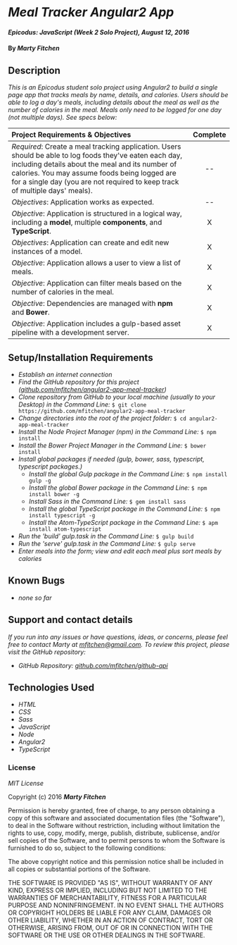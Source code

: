 # _Meal Tracker Angular2 App_

#### _Epicodus: JavaScript (Week 2 Solo Project), August 12, 2016_

#### By _**Marty Fitchen**_

## Description

_This is an Epicodus student solo project using Angular2 to build a single page app that tracks meals by name, details, and calories. Users should be able to log a day's meals, including details about the meal as well as the number of calories in the meal. Meals only need to be logged for one day (not multiple days). See specs below:_

Project Requirements & Objectives  | Complete
:------------- | :-------------: |
*Required*: Create a meal tracking application. Users should be able to log foods they've eaten each day, including details about the meal and its number of calories. You may assume foods being logged are for a single day (you are not required to keep track of multiple days' meals). | --
*Objectives*: Application works as expected. | --
*Objective*: Application is structured in a logical way, including a **model**, multiple **components**, and **TypeScript**. | X
*Objectives*: Application can create and edit new instances of a model. | X
*Objective*: Application allows a user to view a list of meals. | X
*Objective*: Application can filter meals based on the number of calories in the meal. | X
*Objective*: Dependencies are managed with **npm** and **Bower**. | X
*Objective*: Application includes a gulp-based asset pipeline with a development server. | X

## Setup/Installation Requirements

* _Establish an internet connection_
* _Find the GitHub repository for this project (<a href="https://github.com/mfitchen/angular2-app-meal-tracker">github.com/mfitchen/angular2-app-meal-tracker</a>)_
* _Clone repository from GitHub to your local machine (usually to your Desktop) in the Command Line:_ ``$ git clone https://github.com/mfitchen/angular2-app-meal-tracker``
* _Change directories into the root of the project folder:_ ``$ cd angular2-app-meal-tracker``
* _Install the Node Project Manager (npm) in the Command Line:_ ``$ npm install``
* _Install the Bower Project Manager in the Command Line:_ ``$ bower install``
* _Install global packages if needed (gulp, bower, sass, typescript, typescript packages.)_
  - _Install the global Gulp package in the Command Line:_ ``$ npm install gulp -g``
  - _Install the global Bower package in the Command Line:_ ``$ npm install bower -g``
  - _Install Sass in the Command Line:_ ``$ gem install sass``
  - _Install the global TypeScript package in the Command Line:_ ``$ npm install typescript -g``
  - _Install the Atom-TypeScript package in the Command Line:_ ``$ apm install atom-typescript``
* _Run the 'build' gulp.task in the Command Line:_ ``$ gulp build``
* _Run the 'serve' gulp.task in the Command Line:_ ``$ gulp serve``
* _Enter meals into the form; view and edit each meal plus sort meals by calories_

## Known Bugs

* _none so far_

## Support and contact details

_If you run into any issues or have questions, ideas, or concerns, please feel free to contact Marty at <a href="mailto:mfitchen@gmail.com">mfitchen@gmail.com</a>._
_To review this project, please visit the GitHub repository:_

* _GitHub Repository: <a href="https://github.com/mfitchen/github-api">github.com/mfitchen/github-api</a>_

## Technologies Used

* _HTML_
* _CSS_
* _Sass_
* _JavaScript_
* _Node_
* _Angular2_
* _TypeScript_

### License

*MIT License*

Copyright (c) 2016 **_Marty Fitchen_**

Permission is hereby granted, free of charge, to any person obtaining a copy of this software and associated documentation files (the "Software"), to deal in the Software without restriction, including without limitation the rights to use, copy, modify, merge, publish, distribute, sublicense, and/or sell copies of the Software, and to permit persons to whom the Software is furnished to do so, subject to the following conditions:

The above copyright notice and this permission notice shall be included in all copies or substantial portions of the Software.

THE SOFTWARE IS PROVIDED "AS IS", WITHOUT WARRANTY OF ANY KIND, EXPRESS OR IMPLIED, INCLUDING BUT NOT LIMITED TO THE WARRANTIES OF MERCHANTABILITY, FITNESS FOR A PARTICULAR PURPOSE AND NONINFRINGEMENT. IN NO EVENT SHALL THE AUTHORS OR COPYRIGHT HOLDERS BE LIABLE FOR ANY CLAIM, DAMAGES OR OTHER LIABILITY, WHETHER IN AN ACTION OF CONTRACT, TORT OR OTHERWISE, ARISING FROM, OUT OF OR IN CONNECTION WITH THE SOFTWARE OR THE USE OR OTHER DEALINGS IN THE SOFTWARE.
